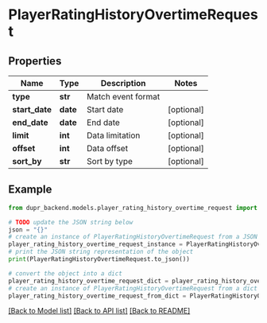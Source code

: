# PlayerRatingHistoryOvertimeRequest


## Properties

Name | Type | Description | Notes
------------ | ------------- | ------------- | -------------
**type** | **str** | Match event format | 
**start_date** | **date** | Start date | [optional] 
**end_date** | **date** | End date | [optional] 
**limit** | **int** | Data limitation | [optional] 
**offset** | **int** | Data offset | [optional] 
**sort_by** | **str** | Sort by type | [optional] 

## Example

```python
from dupr_backend.models.player_rating_history_overtime_request import PlayerRatingHistoryOvertimeRequest

# TODO update the JSON string below
json = "{}"
# create an instance of PlayerRatingHistoryOvertimeRequest from a JSON string
player_rating_history_overtime_request_instance = PlayerRatingHistoryOvertimeRequest.from_json(json)
# print the JSON string representation of the object
print(PlayerRatingHistoryOvertimeRequest.to_json())

# convert the object into a dict
player_rating_history_overtime_request_dict = player_rating_history_overtime_request_instance.to_dict()
# create an instance of PlayerRatingHistoryOvertimeRequest from a dict
player_rating_history_overtime_request_from_dict = PlayerRatingHistoryOvertimeRequest.from_dict(player_rating_history_overtime_request_dict)
```
[[Back to Model list]](../README.md#documentation-for-models) [[Back to API list]](../README.md#documentation-for-api-endpoints) [[Back to README]](../README.md)


